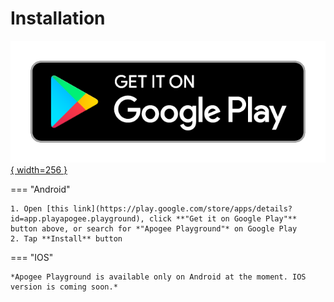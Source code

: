 # Installation

[![Get it on Google Play](../images/google-play-badge.png){ width=256 }](https://play.google.com/store/apps/details?id=app.playapogee.playground&pcampaignid=pcampaignidMKT-Other-global-all-co-prtnr-py-PartBadge-Mar2515-1)

=== "Android"

    1. Open [this link](https://play.google.com/store/apps/details?id=app.playapogee.playground), click **"Get it on Google Play"** button above, or search for *"Apogee Playground"* on Google Play
    2. Tap **Install** button

=== "IOS"

    *Apogee Playground is available only on Android at the moment. IOS version is coming soon.*

